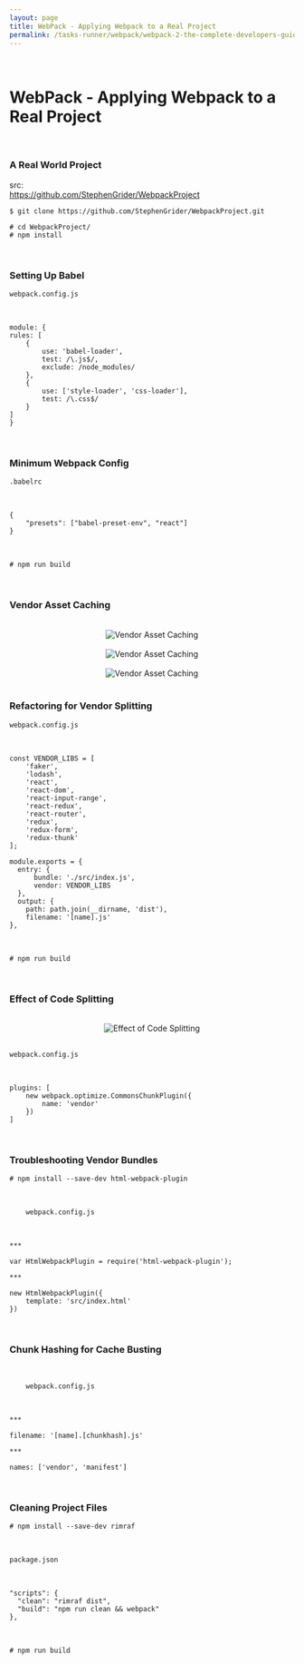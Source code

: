```yaml
---
layout: page
title: WebPack - Applying Webpack to a Real Project
permalink: /tasks-runner/webpack/webpack-2-the-complete-developers-guide/applying- webpack-to-a-real-project/
---
```


<br/>

# WebPack - Applying Webpack to a Real Project

<br/>

### A Real World Project

src:  
https://github.com/StephenGrider/WebpackProject

    $ git clone https://github.com/StephenGrider/WebpackProject.git

    # cd WebpackProject/
    # npm install

<br/>    
    
### Setting Up Babel

    webpack.config.js

<br/>

    module: {
    rules: [
        {
            use: 'babel-loader',
            test: /\.js$/,
            exclude: /node_modules/
        },
        {
            use: ['style-loader', 'css-loader'],
            test: /\.css$/
        }
    ]
    }

<br/>    
    
### Minimum Webpack Config

    .babelrc

<br/>

    {
        "presets": ["babel-preset-env", "react"]
    }

<br/>

    # npm run build

<br/>

### Vendor Asset Caching

<br/>

<div align="center">
    <img src="/img/webpack/vendor-asset-caching-01.png" alt="Vendor Asset Caching">
</div>

<br/>

<div align="center">
    <img src="/img/webpack/vendor-asset-caching-02.png" alt="Vendor Asset Caching">
</div>

<br/>

<div align="center">
    <img src="/img/webpack/vendor-asset-caching-03.png" alt="Vendor Asset Caching">
</div>

<br/>

### Refactoring for Vendor Splitting

    webpack.config.js

<br/>

    const VENDOR_LIBS = [
        'faker',
        'lodash',
        'react',
        'react-dom',
        'react-input-range',
        'react-redux',
        'react-router',
        'redux',
        'redux-form',
        'redux-thunk'
    ];

    module.exports = {
      entry: {
          bundle: './src/index.js',
          vendor: VENDOR_LIBS
      },
      output: {
        path: path.join(__dirname, 'dist'),
        filename: '[name].js'
    },

<br/>

    # npm run build

<br/>

### Effect of Code Splitting

<br/>

<div align="center">
    <img src="/img/webpack/effect-of-code-splitting-01.png" alt="Effect of Code Splitting">
</div>

<br/>

    webpack.config.js

<br/>

    plugins: [
        new webpack.optimize.CommonsChunkPlugin({
            name: 'vendor'
        })
    ]

<br/>

### Troubleshooting Vendor Bundles

    # npm install --save-dev html-webpack-plugin

<br/>

        webpack.config.js

<br/>
    
    ***
    
    var HtmlWebpackPlugin = require('html-webpack-plugin');
    
    ***

    new HtmlWebpackPlugin({
        template: 'src/index.html'
    })

<br/>

### Chunk Hashing for Cache Busting

<br/>

        webpack.config.js

<br/>

    ***

    filename: '[name].[chunkhash].js'

    ***

    names: ['vendor', 'manifest']

<br/>

### Cleaning Project Files

    # npm install --save-dev rimraf

<br/>

    package.json

<br/>

    "scripts": {
      "clean": "rimraf dist",
      "build": "npm run clean && webpack"
    },

<br/>

    # npm run build
